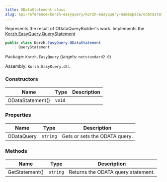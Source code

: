 ```yaml
---
title: ODataStatement class
slug: api-reference/korzh-easyquery/korzh-easyquery-namespace/odatastatement-class
---
```

Represents the result of ODataQueryBuilder's work.  Implements the [Korzh.EasyQuery.QueryStatement](api-reference/korzh-easyquery/korzh-easyquery-namespace/querystatement-class)
```csharp
public class Korzh.EasyQuery.ODataStatement
    : QueryStatement

```
Package: `Korzh.EasyQuery` (targets: `netstandard2.0`)

Assembly: `Korzh.EasyQuery.dll`

### Constructors

| Name | Type | Description | 
| --- | --- | --- | 
| ODataStatement() | `void` |  | 


### Properties

| Name | Type | Description | 
| --- | --- | --- | 
| ODataQuery | `string` | Gets or sets the ODATA query. | 


### Methods

| Name | Type | Description | 
| --- | --- | --- | 
| GetStatement() | `string` | Returns the ODATA query statement. |